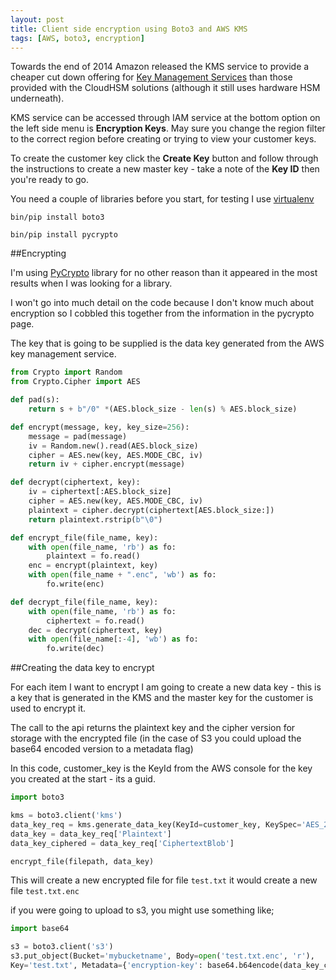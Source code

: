 ```yaml
---
layout: post
title: Client side encryption using Boto3 and AWS KMS
tags: [AWS, boto3, encryption]
---
```


Towards the end of 2014 Amazon released the KMS service to provide a cheaper cut down offering for [Key Management Services](http://aws.amazon.com/kms/) than those provided with the CloudHSM solutions (although it still uses hardware HSM underneath).

KMS service can be accessed through IAM service at the bottom option on the left side menu is **Encryption Keys**. May sure you change the region filter to the correct region before creating or trying to view your customer keys.

To create the customer key click the **Create Key** button and follow through the instructions to create a new master key - take a note of the **Key ID** then you're ready to go.

You need a couple of libraries before you start, for testing I use [virtualenv](https://pypi.python.org/pypi/virtualenv)

```text
bin/pip install boto3

bin/pip install pycrypto
```

##Encrypting

I'm using [PyCrypto](https://pypi.python.org/pypi/pycrypto/2.6.1) library for no other reason than it appeared in the most results when I was looking for a library.

I won't go into much detail on the code because I don't know much about encryption so I cobbled this together from the information in the pycrypto page.

The key that is going to be supplied is the data key generated from the AWS key management service.

```python
from Crypto import Random
from Crypto.Cipher import AES

def pad(s):
    return s + b"/0" *(AES.block_size - len(s) % AES.block_size)

def encrypt(message, key, key_size=256):
    message = pad(message)
    iv = Random.new().read(AES.block_size)
    cipher = AES.new(key, AES.MODE_CBC, iv)
    return iv + cipher.encrypt(message)

def decrypt(ciphertext, key):
    iv = ciphertext[:AES.block_size]
    cipher = AES.new(key, AES.MODE_CBC, iv)
    plaintext = cipher.decrypt(ciphertext[AES.block_size:])
    return plaintext.rstrip(b"\0")

def encrypt_file(file_name, key):
    with open(file_name, 'rb') as fo:
        plaintext = fo.read()
    enc = encrypt(plaintext, key)
    with open(file_name + ".enc", 'wb') as fo:
        fo.write(enc)

def decrypt_file(file_name, key):
    with open(file_name, 'rb') as fo:
        ciphertext = fo.read()
    dec = decrypt(ciphertext, key)
    with open(file_name[:-4], 'wb') as fo:
        fo.write(dec)
```


##Creating the data key to encrypt

For each item I want to encrypt I am going to create a new data key - this is a key that is generated in the KMS and the master key for the customer is used to encrypt it.

The call to the api returns the plaintext key and the cipher version for storage with the encrypted file (in the case of S3 you could upload the base64 encoded version to a metadata flag)

In this code, customer_key is the KeyId from the AWS console for the key you created at the start - its a guid.

```python
import boto3

kms = boto3.client('kms')
data_key_req = kms.generate_data_key(KeyId=customer_key, KeySpec='AES_256')
data_key = data_key_req['Plaintext']
data_key_ciphered = data_key_req['CiphertextBlob']

encrypt_file(filepath, data_key)

```

This will create a new encrypted file for file `test.txt` it would create a new file `test.txt.enc`

if you were going to upload to s3, you might use something like;

```python
import base64

s3 = boto3.client('s3')
s3.put_object(Bucket='mybucketname', Body=open('test.txt.enc', 'r'),
Key='test.txt', Metadata={'encryption-key': base64.b64encode(data_key_ciphered)})

```
